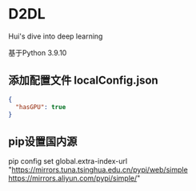 # D2DL

Hui's dive into deep learning

基于Python 3.9.10


## 添加配置文件 localConfig.json

```json
{
  "hasGPU": true
}
```

## pip设置国内源

pip config set global.extra-index-url "https://mirrors.tuna.tsinghua.edu.cn/pypi/web/simple https://mirrors.aliyun.com/pypi/simple/"
